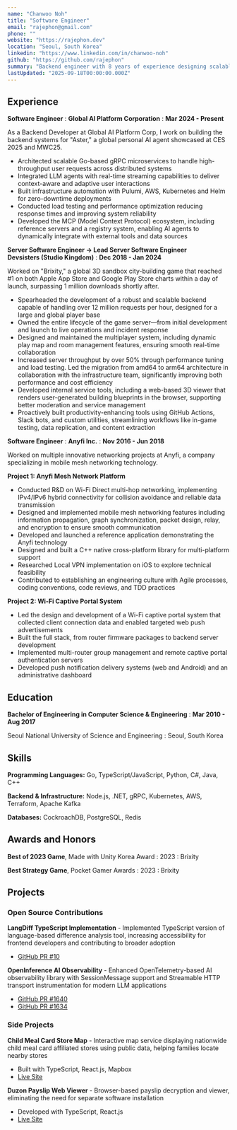 ```yaml
---
name: "Chanwoo Noh"
title: "Software Engineer"
email: "rajephon@gmail.com"
phone: ""
website: "https://rajephon.dev"
location: "Seoul, South Korea"
linkedin: "https://www.linkedin.com/in/chanwoo-noh"
github: "https://github.com/rajephon"
summary: "Backend engineer with 8 years of experience designing scalable distributed systems, from game servers supporting millions of players to AI platforms integrating real-time LLM streaming."
lastUpdated: "2025-09-18T00:00:00.000Z"
---
```


## Experience

**Software Engineer**
  : **Global AI Platform Corporation**
  : **Mar 2024 - Present**

As a Backend Developer at Global AI Platform Corp, I work on building the backend systems for "Aster," a global personal AI agent showcased at CES 2025 and MWC25.

- Architected scalable Go-based gRPC microservices to handle high-throughput user requests across distributed systems
- Integrated LLM agents with real-time streaming capabilities to deliver context-aware and adaptive user interactions
- Built infrastructure automation with Pulumi, AWS, Kubernetes and Helm for zero-downtime deployments
- Conducted load testing and performance optimization reducing response times and improving system reliability
- Developed the MCP (Model Context Protocol) ecosystem, including reference servers and a registry system, enabling AI agents to dynamically integrate with external tools and data sources

**Server Software Engineer → Lead Server Software Engineer**  
**Devsisters (Studio Kingdom)** : **Dec 2018 - Jan 2024**

Worked on "Brixity," a global 3D sandbox city-building game that reached #1 on both Apple App Store and Google Play Store charts within a day of launch, surpassing 1 million downloads shortly after.

- Spearheaded the development of a robust and scalable backend capable of handling over 12 million requests per hour, designed for a large and global player base
- Owned the entire lifecycle of the game server—from initial development and launch to live operations and incident response
- Designed and maintained the multiplayer system, including dynamic play map and room management features, ensuring smooth real-time collaboration
- Increased server throughput by over 50% through performance tuning and load testing. Led the migration from amd64 to arm64 architecture in collaboration with the infrastructure team, significantly improving both performance and cost efficiency
- Developed internal service tools, including a web-based 3D viewer that renders user-generated building blueprints in the browser, supporting better moderation and service management
- Proactively built productivity-enhancing tools using GitHub Actions, Slack bots, and custom utilities, streamlining workflows like in-game testing, data replication, and content extraction

**Software Engineer**
  : **Anyfi Inc.**
  : **Nov 2016 - Jun 2018**

Worked on multiple innovative networking projects at Anyfi, a company specializing in mobile mesh networking technology.

**Project 1: Anyfi Mesh Network Platform**
- Conducted R&D on Wi-Fi Direct multi-hop networking, implementing IPv4/IPv6 hybrid connectivity for collision avoidance and reliable data transmission
- Designed and implemented mobile mesh networking features including information propagation, graph synchronization, packet design, relay, and encryption to ensure smooth communication
- Developed and launched a reference application demonstrating the Anyfi technology
- Designed and built a C++ native cross-platform library for multi-platform support
- Researched Local VPN implementation on iOS to explore technical feasibility
- Contributed to establishing an engineering culture with Agile processes, coding conventions, code reviews, and TDD practices

**Project 2: Wi-Fi Captive Portal System**
- Led the design and development of a Wi-Fi captive portal system that collected client connection data and enabled targeted web push advertisements
- Built the full stack, from router firmware packages to backend server development
- Implemented multi-router group management and remote captive portal authentication servers
- Developed push notification delivery systems (web and Android) and an administrative dashboard

## Education

**Bachelor of Engineering in Computer Science & Engineering**
  : **Mar 2010 - Aug 2017**

Seoul National University of Science and Engineering
  : Seoul, South Korea

## Skills

**Programming Languages:** Go, TypeScript/JavaScript, Python, C#, Java, C++

**Backend & Infrastructure:** Node.js, .NET, gRPC, Kubernetes, AWS, Terraform, Apache Kafka

**Databases:** CockroachDB, PostgreSQL, Redis

## Awards and Honors

**Best of 2023 Game**, Made with Unity Korea Award
  : 2023
  : Brixity

**Best Strategy Game**, Pocket Gamer Awards
  : 2023
  : Brixity

## Projects

### Open Source Contributions

**LangDiff TypeScript Implementation** - Implemented TypeScript version of language-based difference analysis tool, increasing accessibility for frontend developers and contributing to broader adoption
- [GitHub PR #10](https://github.com/globalaiplatform/langdiff/pull/10)

**OpenInference AI Observability** - Enhanced OpenTelemetry-based AI observability library with SessionMessage support and Streamable HTTP transport instrumentation for modern LLM applications
- [GitHub PR #1640](https://github.com/Arize-ai/openinference/pull/1640)
- [GitHub PR #1634](https://github.com/Arize-ai/openinference/pull/1634)

### Side Projects

**Child Meal Card Store Map** - Interactive map service displaying nationwide child meal card affiliated stores using public data, helping families locate nearby stores
- Built with TypeScript, React.js, Mapbox
- [Live Site](https://dream-tree.rajephon.dev/)

**Duzon Payslip Web Viewer** - Browser-based payslip decryption and viewer, eliminating the need for separate software installation
- Developed with TypeScript, React.js
- [Live Site](https://pay.rajephon.dev/)